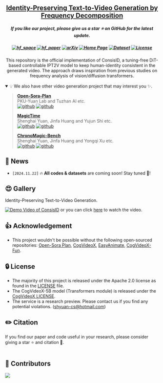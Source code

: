 <h2 align="center"> <a href="">Identity-Preserving Text-to-Video Generation by Frequency Decomposition</a></h2>

<h5 align="center"> If you like our project, please give us a star ⭐ on GitHub for the latest update.  </h2>


<h5 align="center">


[![hf_space](https://img.shields.io/badge/🤗-ComingSoon-blue.svg)]([https://huggingface.co/BestWishYsh/](https://huggingface.co/spaces/BestWishYsh/ConsisID-preview-Space))
[![hf_paper](https://img.shields.io/badge/🤗-Paper%20In%20HF-red.svg)](https://huggingface.co/BestWishYsh/)
[![arXiv](https://img.shields.io/badge/Arxiv-2411.17440-b31b1b.svg?logo=arXiv)](https://arxiv.org/abs/2411.17440) 
[![Home Page](https://img.shields.io/badge/Project-<Website>-blue.svg)](https://pku-yuangroup.github.io/ConsisID/) 
[![Dataset](https://img.shields.io/badge/Dataset-miniData-green)](https://huggingface.co/datasets/BestWishYsh/ConsisID-Data)
[![License](https://img.shields.io/badge/License-Apache%202.0-yellow)](https://github.com/PKU-YuanGroup/ConsisID/blob/main/LICENSE) 

</h5>

<div align="center">
This repository is the official implementation of ConsisID, a tuning-free DiT-based controllable IPT2V model to keep human-identity consistent in the generated video. The approach draws inspiration from previous studies on frequency analysis of vision/diffusion transformers.
</div>






<br>

<details open><summary>💡 We also have other video generation project that may interest you ✨. </summary><p>
<!--  may -->



> [**Open-Sora-Plan**](https://github.com/PKU-YuanGroup/Open-Sora-Plan) <br>
> PKU-Yuan Lab and Tuzhan AI etc. <br>
> [![github](https://img.shields.io/badge/-Github-black?logo=github)](https://github.com/PKU-YuanGroup/Open-Sora-Plan)  [![github](https://img.shields.io/github/stars/PKU-YuanGroup/Open-Sora-Plan.svg?style=social)](https://github.com/PKU-YuanGroup/Open-Sora-Plan)  <br>
>
> [**MagicTime**](https://arxiv.org/abs/2404.05014) <br>
> Shenghai Yuan, Jinfa Huang and Yujun Shi etc. <br>
> [![github](https://img.shields.io/badge/-Github-black?logo=github)](https://github.com/PKU-YuanGroup/MagicTime)  [![github](https://img.shields.io/github/stars/PKU-YuanGroup/MagicTime.svg?style=social)](https://github.com/PKU-YuanGroup/MagicTime) <br>
>
> [**ChronoMagic-Bench**](https://arxiv.org/abs/2406.18522) <br>
> Shenghai Yuan, Jinfa Huang and Yongqi Xu etc. <br>
> [![github](https://img.shields.io/badge/-Github-black?logo=github)](https://github.com/PKU-YuanGroup/ChronoMagic-Bench/)  [![github](https://img.shields.io/github/stars/PKU-YuanGroup/ChronoMagic-Bench.svg?style=social)](https://github.com/PKU-YuanGroup/ChronoMagic-Bench/) <br>
> </p></details>


## 📣 News

* `[2024.11.22]`  🔥 **All codes & datasets** are coming soon! Stay tuned 👀!

## 😍 Gallery

Identity-Preserving Text-to-Video Generation.

[![Demo Video of ConsisID](https://github.com/user-attachments/assets/634248f6-1b54-4963-88d6-34fa7263750b)](https://www.youtube.com/watch?v=PhlgC-bI5SQ)
or you can click <a href="https://github.com/SHYuanBest/shyuanbest_media/raw/refs/heads/main/ConsisID/showcase_videos.mp4">here</a> to watch the video.

## 👍 Acknowledgement

* This project wouldn't be possible without the following open-sourced repositories: [Open-Sora Plan](https://github.com/PKU-YuanGroup/Open-Sora-Plan), [CogVideoX](https://github.com/THUDM/CogVideo), [EasyAnimate](https://github.com/aigc-apps/EasyAnimate), [CogVideoX-Fun](https://github.com/aigc-apps/CogVideoX-Fun).


## 🔒 License

* The majority of this project is released under the Apache 2.0 license as found in the [LICENSE](https://github.com/PKU-YuanGroup/ConsisID/blob/main/LICENSE) file.
* The CogVideoX-5B model (Transformers module) is released under the [CogVideoX LICENSE](https://huggingface.co/THUDM/CogVideoX-5b/blob/main/LICENSE).
* The service is a research preview. Please contact us if you find any potential violations. (shyuan-cs@hotmail.com)

## ✏️ Citation

If you find our paper and code useful in your research, please consider giving a star :star: and citation :pencil:.

```BibTeX

```

## 🤝 Contributors

<a href="https://github.com/PKU-YuanGroup/ConsisID/graphs/contributors">
  <img src="https://contrib.rocks/image?repo=PKU-YuanGroup/ConsisID&anon=true" />

</a>

